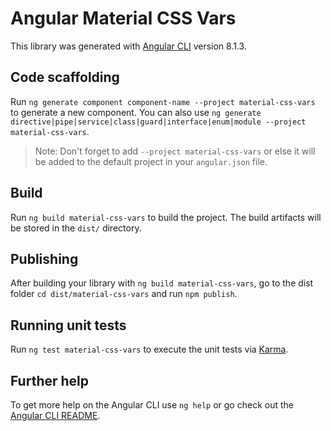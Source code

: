 # Angular Material CSS Vars

This library was generated with [Angular CLI](https://github.com/angular/angular-cli) version 8.1.3.

## Code scaffolding

Run `ng generate component component-name --project material-css-vars` to generate a new component. You can also use `ng generate directive|pipe|service|class|guard|interface|enum|module --project material-css-vars`.
> Note: Don't forget to add `--project material-css-vars` or else it will be added to the default project in your `angular.json` file. 

## Build

Run `ng build material-css-vars` to build the project. The build artifacts will be stored in the `dist/` directory.

## Publishing

After building your library with `ng build material-css-vars`, go to the dist folder `cd dist/material-css-vars` and run `npm publish`.

## Running unit tests

Run `ng test material-css-vars` to execute the unit tests via [Karma](https://karma-runner.github.io).

## Further help

To get more help on the Angular CLI use `ng help` or go check out the [Angular CLI README](https://github.com/angular/angular-cli/blob/master/README.md).

